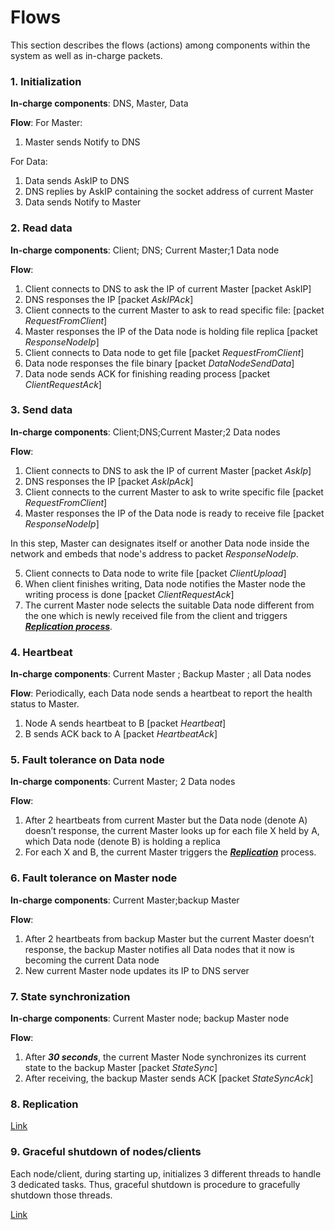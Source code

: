 # Flows

This section describes the flows (actions) among components within the system as well as in-charge packets.

### 1. Initialization

**In-charge components**: DNS, Master, Data

**Flow**:
For Master:

1. Master sends Notify to DNS

For Data:

1. Data sends AskIP to DNS
2. DNS replies by AskIP containing the socket address of current Master
3. Data sends Notify to Master

### 2. Read data

**In-charge components**: Client; DNS; Current Master;1 Data node

**Flow**:

1. Client connects to DNS to ask the IP of current Master [packet AskIP]
2. DNS responses the IP [packet *AskIPAck*]
3. Client connects to the current Master to ask to read specific file: [packet *RequestFromClient*]
4. Master responses the IP of the Data node is holding file replica [packet *ResponseNodeIp*]
5. Client connects to Data node to get file [packet *RequestFromClient*]
6. Data node responses the file binary [packet *DataNodeSendData*]
7. Data node sends ACK for finishing reading process [packet *ClientRequestAck*]

### 3. Send data

**In-charge components**: Client;DNS;Current Master;2 Data nodes

**Flow**:

1. Client connects to DNS to ask the IP of current Master [packet *AskIp*]
2. DNS responses the IP [packet *AskIpAck*]
3. Client connects to the current Master to ask to write specific file [packet *RequestFromClient*]
4. Master responses the IP of the Data node is ready to receive file [packet *ResponseNodeIp*]

In this step, Master can designates itself or another Data node inside the network and embeds that node's address to packet _ResponseNodeIp_.

5. Client connects to Data node to write file [packet *ClientUpload*]
6. When client finishes writing, Data node notifies the Master node the writing process is done [packet *ClientRequestAck*]
7. The current Master node selects the suitable Data node different from the one which is newly received file from the client and triggers [**_Replication process_**](#replication).

### 4. Heartbeat

**In-charge components**: Current Master ; Backup Master ; all Data nodes

**Flow**:
Periodically, each Data node sends a heartbeat to report the health status to Master.

1. Node A sends heartbeat to B [packet *Heartbeat*]
2. B sends ACK back to A [packet *HeartbeatAck*]

### 5. Fault tolerance on Data node

**In-charge components**: Current Master; 2 Data nodes

**Flow**:

1. After 2 heartbeats from current Master but the Data node (denote A) doesn’t response, the current Master looks up for each file X held by A, which Data node (denote B) is holding a replica
2. For each X and B, the current Master triggers the [**_Replication_**](#7-replication) process.

### 6. Fault tolerance on Master node

**In-charge components**: Current Master;backup Master

**Flow**:

1. After 2 heartbeats from backup Master but the current Master doesn’t response, the backup Master notifies all Data nodes that it now is becoming the current Data node
2. New current Master node updates its IP to DNS server

### 7. State synchronization

**In-charge components**: Current Master node; backup Master node

**Flow**:

1. After **_30 seconds_**, the current Master Node synchronizes its current state to the backup Master [packet *StateSync*]
2. After receiving, the backup Master sends ACK [packet *StateSyncAck*]

### 8. Replication

[Link](replication.md)

### 9. Graceful shutdown of nodes/clients

Each node/client, during starting up, initializes 3 different threads to handle 3 dedicated tasks. Thus, graceful shutdown is procedure to gracefully shutdown those threads.

[Link](gracefully_shutdown.md)
